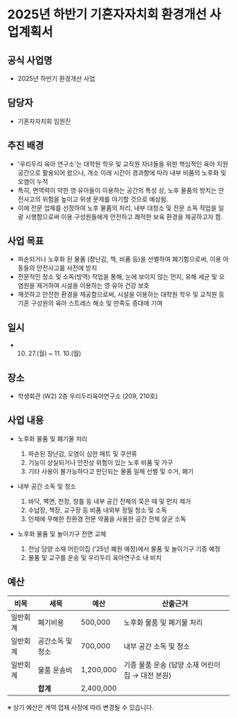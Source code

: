 
2025년 하반기 기혼자자치회 환경개선 사업계획서
===
## 공식 사업명
- 2025년 하반기 환경개선 사업 

## 담당자
-   기혼자자치회 임원진

## 추진 배경
-   '우리두리 육아 연구소'는 대학원 학우 및 교직원 자녀들을 위한 핵심적인 육아 지원 공간으로 활용되어 왔으나, 개소 이래 시간이 경과함에 따라 내부 비품의 노후화 및 오염이 누적
- 특히, 면역력이 약한 영·유아들이 이용하는 공간의 특성 상,  노후 물품의 방치는 안전사고의 위험을 높이고 위생 문제를 야기할 것으로 예상됨.
-  이에 전문 업체를 선정하여 노후 물품의 처리, 내부 대청소 및 전문 소독 작업을 일괄 시행함으로써 이용 구성원들에게 안전하고 쾌적한 보육 환경을 제공하고자 함.

## 사업 목표
- 파손되거나 노후화 된 물품 (장난감, 책, 비품 등)을 선별하여 폐기함으로써, 이용 아동들의 안전사고를 사전에 방지
-   전문적인 청소 및 소독(방역) 작업을 통해, 눈에 보이지 않는 먼지, 유해 세균 및 오염원을 제거하여 시설을 이용하는 영·유아 건강 보호
-   깨끗하고 안전한 환경을 제공함으로써, 시설을 이용하는 대학원 학우 및 교직원 등 기혼 구성원의 육아 스트레스 해소 및 만족도 증대에 기여

## 일시
- 10. 27.(월) ~ 11. 10.(월)

## 장소
- 학생회관 (W2) 2층 우리두리육아연구소 (209, 210호)

## 사업 내용
- 노후화 물품 및 폐기물 처리
  1) 파손된 장난감, 오염이 심한 매트 및 쿠션류
  2) 기능이 상실되거나 안전상 위험이 있는 노후 비품 및 가구
  3) 기타 사용이 불가능하다고 판단되는 물품 일체 선별 및 수거, 폐기

- 내부 공간 소독 및 청소
  1) 바닥, 벽면, 천장, 창틀 등 내부 공간 전체의 묵은 때 및 먼지 제거
  2) 수납장, 책장, 교구장 등 비품 내외부 정밀 청소 및 소독
  3) 인체에 무해한 친환경 전문 약품을 사용한 공간 전체 살균 소독
  
- 노후화 물품 및 놀이기구 전면 교체
  1) 전남 담양 소재 어린이집 ('25년 폐원 예정)에서 물품 및 놀이기구 기증 예정
  2) 물품 및 교구를 운송 및 우리두리 육아연구소 내 비치

## 예산

| **비목** | **세목** | **예산** | **산출근거** |
|----------|---------|----------|-------------|
| 일반회계   | 폐기비용 |500,000  | 노후화 물품 및 폐기물 처리 |
| 일반회계   | 공간소독 및 청소| 700,000  | 내부 공간 소독 및 청소  |
| 일반회계   | 물품 운송비| 1,200,000  | 기증 물품 운송 (담양 소재 어린이집 → 대전 본원) |
|           | **합계** | 2,400,000 |          |

※ 상기 예산은 계약 업체 사정에 따라 변경될 수 있습니다.
